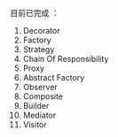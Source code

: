 目前已完成 ： <br>
1. Decorator <br>
2. Factory <br>
3. Strategy <br>
4. Chain Of Responsibility <br>
5. Proxy <br>
6. Abstract Factory <br>
7. Observer <br>
8. Composite <br>
9. Builder <br>
10. Mediator <br>
11. Visitor <br>